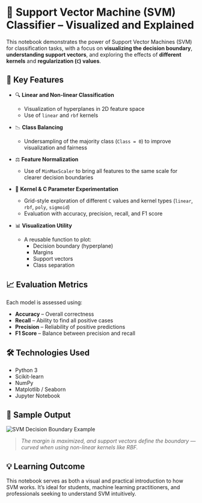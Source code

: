 # 🧠 Support Vector Machine (SVM) Classifier – Visualized and Explained

This notebook demonstrates the power of Support Vector Machines (SVM) for classification tasks, with a focus on **visualizing the decision boundary**, **understanding support vectors**, and exploring the effects of **different kernels** and **regularization (`C`) values**.

## 📌 Key Features

- 🔍 **Linear and Non-linear Classification**
  - Visualization of hyperplanes in 2D feature space
  - Use of `linear` and `rbf` kernels

- 📉 **Class Balancing**
  - Undersampling of the majority class (`Class = 0`) to improve visualization and fairness

- ⚖️ **Feature Normalization**
  - Use of `MinMaxScaler` to bring all features to the same scale for clearer decision boundaries

- 🧪 **Kernel & C Parameter Experimentation**
  - Grid-style exploration of different `C` values and kernel types (`linear`, `rbf`, `poly`, `sigmoid`)
  - Evaluation with accuracy, precision, recall, and F1 score

- 📊 **Visualization Utility**
  - A reusable function to plot:
    - Decision boundary (hyperplane)
    - Margins
    - Support vectors
    - Class separation

## 📈 Evaluation Metrics

Each model is assessed using:

- **Accuracy** – Overall correctness
- **Recall** – Ability to find all positive cases
- **Precision** – Reliability of positive predictions
- **F1 Score** – Balance between precision and recall

## 🛠️ Technologies Used

- Python 3
- Scikit-learn
- NumPy
- Matplotlib / Seaborn
- Jupyter Notebook

## 📸 Sample Output

![SVM Decision Boundary Example](https://upload.wikimedia.org/wikipedia/commons/7/72/SVM_margin.png)

> *The margin is maximized, and support vectors define the boundary — curved when using non-linear kernels like RBF.*

## 💡 Learning Outcome

This notebook serves as both a visual and practical introduction to how SVM works. It’s ideal for students, machine learning practitioners, and professionals seeking to understand SVM intuitively.
